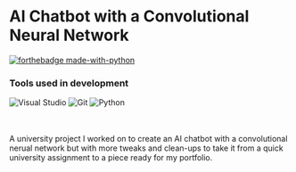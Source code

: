 # AI Chatbot with a Convolutional Neural Network
[![forthebadge made-with-python](http://ForTheBadge.com/images/badges/made-with-python.svg)](https://www.python.org/) <br>

### Tools used in development
![Visual Studio](https://badgen.net/badge/icon/visualstudio?icon=visualstudio&label)
![Git](https://badgen.net/badge/icon/git?icon=git&label)
![Python](https://badgen.net/pypi/python/black)




<br><br>
A university project I worked on to create an AI chatbot with a convolutional nerual network but with more tweaks and clean-ups to take it from a quick university assignment to a piece ready for my portfolio.

